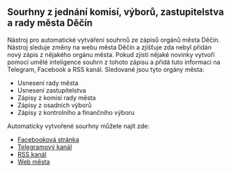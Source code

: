 
## Sourhny z jednání komisí, výborů, zastupitelstva a rady města Děčín
Nástroj pro automatické vytváření souhrnů ze zápisů orgánů města Děčín. Nástroj sleduje změny na webu města Děčín a zjišťuje zda nebyl přidán nový zápis z nějakého orgánu města. Pokud zjistí nějaké novinky vytvoří pomocí umělé inteligence souhrn z tohoto zápisu a přidá tuto informaci na Telegram, Facebook a RSS kanál.
Sledované jsou tyto orgány města:
 - Usnesení rady města
 - Usnesení zastupitelstva
 - Zápisy z komisí rady města
 - Zápisy z osadních výborů
 - Zápisy z kontrolního a finančního výboru

Automaticky vytvořené sourhny  můžete najít zde:
- [Facebooková stránka](https://www.facebook.com/profile.php?id=61579342680818)
- [Telegramový kanál](https://t.me/zapisydecin)
- [RSS kanál](https://raw.githubusercontent.com/vojtan/summarizationtool/refs/heads/main/rss_feed.xml)
- [Web města](https://www.mmdecin.cz/novinky-z-organu-mesta)
 

 